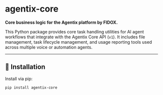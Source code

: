 # agentix-core

**Core business logic for the Agentix platform by FIDOX.**

This Python package provides core task handling utilities for AI agent workflows that integrate with the Agentix Core API (`v1`). It includes file management, task lifecycle management, and usage reporting tools used across multiple voice or automation agents.

---

## 🚀 Installation

Install via pip:

```bash
pip install agentix-core